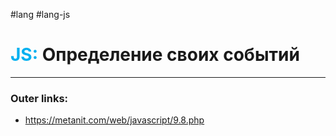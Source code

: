 #lang #lang-js
# <font color="#00b0f0">JS:</font> Определение своих событий
---
### Outer links:
- https://metanit.com/web/javascript/9.8.php